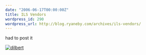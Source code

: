 ```yaml
---
date: "2006-06-17T00:00:00Z"
title: ILS Vendors
wordpress_id: 290
wordpress_url: http://blog.ryaneby.com/archives/ils-vendors/
---
```

had to post it

<a href="http://dilbert.com/comics/dilbert/archive/dilbert-20060615.html"><img src="http://blog.ryaneby.com/wp-content/uploads/2006/06/dilbert2006305350615.gif" alt="dilbert" /></a>
